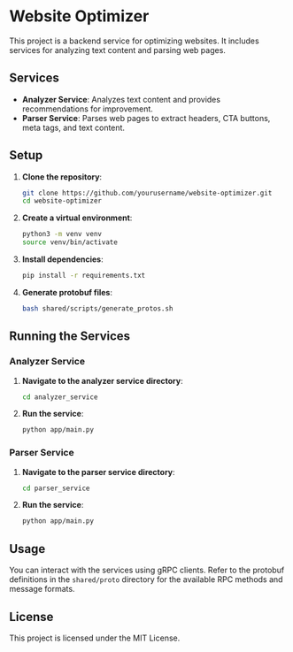 # Website Optimizer

This project is a backend service for optimizing websites. It includes services for analyzing text content and parsing web pages.

## Services

- **Analyzer Service**: Analyzes text content and provides recommendations for improvement.
- **Parser Service**: Parses web pages to extract headers, CTA buttons, meta tags, and text content.

## Setup

1. **Clone the repository**:

   ```bash
   git clone https://github.com/yourusername/website-optimizer.git
   cd website-optimizer
   ```

2. **Create a virtual environment**:

   ```bash
   python3 -m venv venv
   source venv/bin/activate
   ```

3. **Install dependencies**:

   ```bash
   pip install -r requirements.txt
   ```

4. **Generate protobuf files**:
   ```bash
   bash shared/scripts/generate_protos.sh
   ```

## Running the Services

### Analyzer Service

1. **Navigate to the analyzer service directory**:

   ```bash
   cd analyzer_service
   ```

2. **Run the service**:
   ```bash
   python app/main.py
   ```

### Parser Service

1. **Navigate to the parser service directory**:

   ```bash
   cd parser_service
   ```

2. **Run the service**:
   ```bash
   python app/main.py
   ```

## Usage

You can interact with the services using gRPC clients. Refer to the protobuf definitions in the `shared/proto` directory for the available RPC methods and message formats.

## License

This project is licensed under the MIT License.
